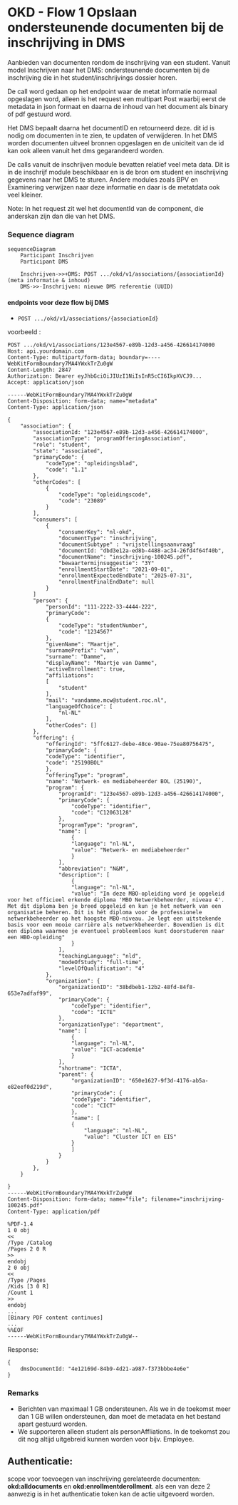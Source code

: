 # OKD - Flow 1 Opslaan ondersteunende documenten bij de inschrijving in DMS
Aanbieden van documenten rondom de inschrijving van een student.
Vanuit model Inschrijven naar het DMS: ondersteunende documenten bij de inschrijving die in het student/inschrijvings dossier horen.

De call word gedaan op het endpoint waar de metat informatie normaal opgeslagen word, alleen is het request een multipart Post waarbij eerst de metadata in json formaat en daarna de inhoud van het document als binary of pdf gestuurd word.

Het DMS bepaalt daarna het documentID en retourneerd deze. dit id is nodig om documenten in te zien, te updaten of verwijderen. In het DMS worden documenten uitveel bronnen opgeslagen en de uniciteit van de id kan ook alleen vanuit het dms gegarandeerd worden.

De calls vanuit de inschrijven module bevatten relatief veel meta data. Dit is in de inschrijf module beschikbaar en is de bron om student en inschrijving gegevens naar het DMS te sturen. Andere modules zoals BPV en Examinering verwijzen naar deze informatie en daar is de metatdata ook veel kleiner.

Note: In het request zit wel het documentId van de component, die anderskan zijn dan die van het DMS.

### Sequence diagram 
```mermaid
sequenceDiagram
    Participant Inschrijven
    Participant DMS

    Inschrijven->>+DMS: POST .../okd/v1/associations/{associationId} (meta informatie & inhoud)
    DMS->>-Inschrijven: nieuwe DMS referentie (UUID)

```
#### endpoints voor deze flow bij DMS
- `POST .../okd/v1/associations/{associationId}`

voorbeeld :
```
POST .../okd/v1/associations/123e4567-e89b-12d3-a456-426614174000
Host: api.yourdomain.com
Content-Type: multipart/form-data; boundary=----WebKitFormBoundary7MA4YWxkTrZu0gW
Content-Length: 2847
Authorization: Bearer eyJhbGciOiJIUzI1NiIsInR5cCI6IkpXVCJ9...
Accept: application/json

------WebKitFormBoundary7MA4YWxkTrZu0gW
Content-Disposition: form-data; name="metadata"
Content-Type: application/json

{
    "association": {
        "associationId: "123e4567-e89b-12d3-a456-426614174000",
        "associationType": "programOfferingAssociation",
        "role": "student",
        "state": "associated",
        "primaryCode": {
            "codeType": "opleidingsblad",
            "code": "1.1"
        },
        "otherCodes": [
            {
                "codeType": "opleidingscode",
                "code": "23089"
            }
        ],            
        "consumers": [
            {
                "consumerKey": "nl-okd",
                "documentType": "inschrijving",
                "documentSubtype" : "vrijstellingsaanvraag"
                "documentId: "dbd3e12a-ed8b-4488-ac34-26fd4f64f40b",
                "documentName": "inschrijving-100245.pdf",
                "bewaartermijnsuggestie": "3Y"
                "enrollmentStartDate": "2021-09-01", 
                "enrollmentExpectedEndDate": "2025-07-31",
                "enrollmentFinalEndDate": null
            }
        ]
        "person": {
            "personId": "111-2222-33-4444-222",
            "primaryCode": 
            {
                "codeType": "studentNumber",
                "code": "1234567"
            },
            "givenName": "Maartje",
            "surnamePrefix": "van",
            "surname": "Damme",
            "displayName": "Maartje van Damme",
            "activeEnrollment": true,
            "affiliations": 
            [
                "student"
            ],
            "mail": "vandamme.mcw@student.roc.nl",
            "languageOfChoice":	[
                "nl-NL"
            ],
            "otherCodes": []
        },
        "offering": {
            "offeringId": "5ffc6127-debe-48ce-90ae-75ea80756475",
            "primaryCode": {
            "codeType": "identifier",
            "code": "25190BOL"
            },
            "offeringType": "program",
            "name": "Netwerk- en mediabeheerder BOL (25190)",
            "program": {
                "programId": "123e4567-e89b-12d3-a456-426614174000",
                "primaryCode": {
                    "codeType": "identifier",
                    "code": "C12063128"
                },
                "programType": "program",
                "name": [
                    {
                    "language": "nl-NL",
                    "value": "Netwerk- en mediabeheerder"
                    }
                ],
                "abbreviation": "N&M",
                "description": [
                    {
                    "language": "nl-NL",
                    "value": "In deze MBO-opleiding word je opgeleid voor het officieel erkende diploma 'MBO Netwerkbeheerder, niveau 4'. Met dit diploma ben je breed opgeleid en kun je het netwerk van een organisatie beheren. Dit is hét diploma voor de professionele netwerkbeheerder op het hoogste MBO-niveau. Je legt een uitstekende basis voor een mooie carrière als netwerkbeheerder. Bovendien is dit een diploma waarmee je eventueel probleemloos kunt doorstuderen naar een HBO-opleiding"
                    }
                ],
                "teachingLanguage": "nld",
                "modeOfStudy": "full-time",
                "levelOfQualification": "4"
            },
            "organization": {
                "organizationID": "38bdbeb1-12b2-48fd-84f8-653e7adfaf99",
                "primaryCode": {
                    "codeType": "identifier",
                    "code": "ICTE"
                },
                "organizationType": "department",
                "name": [
                    {
                    "language": "nl-NL",
                    "value": "ICT-academie"
                    }
                ],
                "shortname": "ICTA",
                "parent": {
                    "organizationID": "650e1627-9f3d-4176-ab5a-e82eef0d219d",
                    "primaryCode": {
                    "codeType": "identifier",
                    "code": "CICT"
                    },
                    "name": [
                    {
                        "language": "nl-NL",
                        "value": "Cluster ICT en EIS"
                    }
                    ]
                }
            }
        },
    }

}
------WebKitFormBoundary7MA4YWxkTrZu0gW
Content-Disposition: form-data; name="file"; filename="inschrijving-100245.pdf"
Content-Type: application/pdf

%PDF-1.4
1 0 obj
<<
/Type /Catalog
/Pages 2 0 R
>>
endobj
2 0 obj
<<
/Type /Pages
/Kids [3 0 R]
/Count 1
>>
endobj
...
[Binary PDF content continues]
...
%%EOF
------WebKitFormBoundary7MA4YWxkTrZu0gW--

```

Response:
```
{
    dmsDocumentId: "4e12169d-84b9-4d21-a987-f373bbbe4e6e"
}
```



### Remarks

- Berichten van maximaal 1 GB ondersteunen. Als we in de toekomst meer dan 1 GB willen ondersteunen, dan moet de metadata en het bestand apart gestuurd worden.
- We supporteren alleen student als personAffliations. In de toekomst zou dit nog altijd uitgebreid kunnen worden voor bijv. Employee.


## Authenticatie:
scope voor toevoegen van inschrijving gerelateerde documenten: **okd:alldocuments** en **okd:enrollmentderollment**.
 als een van deze 2 aanwezig is in het authenticatie token kan de actie uitgevoerd worden.

